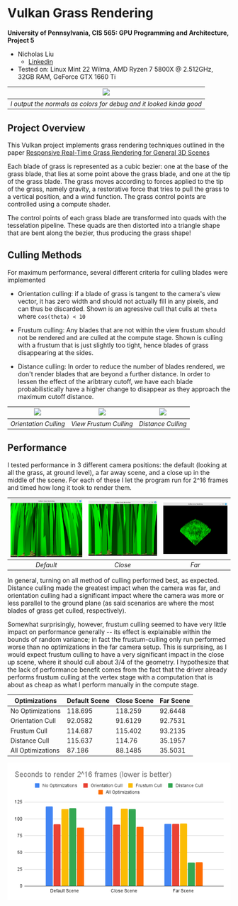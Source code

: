 Vulkan Grass Rendering
==================================

**University of Pennsylvania, CIS 565: GPU Programming and Architecture, Project 5**

* Nicholas Liu
  * [Linkedin](https://www.linkedin.com/in/liunicholas6/)
* Tested on: Linux Mint 22 Wilma, AMD Ryzen 7 5800X @ 2.512GHz, 32GB RAM, GeForce GTX 1660 Ti

| <img src="img/normals.gif"> |
|:--:|
| *I output the normals as colors for debug and it looked kinda good* |

## Project Overview

This Vulkan project implements grass rendering techniques outlined in the paper [Responsive Real-Time Grass Rendering for General 3D Scenes](https://www.cg.tuwien.ac.at/research/publications/2017/JAHRMANN-2017-RRTG/JAHRMANN-2017-RRTG-draft.pdf)

Each blade of grass is represented as a cubic bezier: one at the base of the grass blade, that lies at some point above the grass blade, and one at the tip of the grass blade. The grass moves according to forces applied to the tip of the grass, namely gravity, a restorative force that tries to pull the grass to a vertical position, and a wind function. The grass control points are controlled using a compute shader.

The control points of each grass blade are transformed into quads with the tesselation pipeline. These quads are then distorted into a triangle shape that are bent along the bezier, thus producing the grass shape!

## Culling Methods

For maximum performance, several different criteria for culling blades were implemented

- Orientation culling: if a blade of grass is tangent to the camera's view vector, it has zero width and should not actually fill in any pixels, and can thus be discarded. Shown is an agressive cull that culls at `theta` where `cos(theta) < 10`

- Frustum culling: Any blades that are not within the view frustum should not be rendered and are culled at the compute stage. Shown is culling with a frustum that is just slightly too tight, hence blades of grass disappearing at the sides.

- Distance culling: In order to reduce the number of blades rendered, we don't render blades that are beyond a further distance. In order to lessen the effect of the aribtrary cutoff, we have each blade probabilistically have a higher change to disappear as they approach the maximum cutoff distance.


| <img src="img/orientationcull.gif" width=350> | <img src="img/frustumcull.gif" width=350> | <img src="img/distancecull.gif" width=350> |
|:--:|:--:|:--:|
| *Orientation Culling* | *View Frustum Culling* | *Distance Culling* |

## Performance

I tested performance in 3 different camera positions: the default (looking at all the grass, at ground level), a far away scene, and a close up in the middle of the scene. For each of these I let the program run for 2^16 frames and timed how long it took to render them.

| <img src="img/defaultcam.png" width=350> | <img src="img/closecam.png" width=350> | <img src="img/farcam.png" width=350> |
|:--:|:--:|:--:|
| *Default* | *Close* | *Far* |

In general, turning on all method of culling performed best, as expected. Distance culling made the greatest impact when the camera was far, and orientation culling had a significant impact where the camera was more or less parallel to the ground plane (as said scenarios are where the most blades of grass get culled, respectively).

Somewhat surprisingly, however, frustum culling seemed to have very little impact on performance generally -- its effect is explainable within the bounds of random variance; in fact the frustum-culling only run performed worse than no optimizations in the far camera setup. This is surprising, as I would expect frustum culling to have a very significant impact in the close up scene, where it should cull about 3/4 of the geometry. I hypothesize that the lack of performance benefit comes from the fact that the driver already performs frustum culling at the vertex stage with a computation that is about as cheap as what I perform manually in the compute stage.

| Optimizations     | Default Scene | Close Scene | Far Scene |
|-------------------|---------------|-------------|-----------|
| No Optimizations  |       118.695 |     118.259 |   92.6448 |
| Orientation Cull  |       92.0582 |     91.6129 |   92.7531 |
| Frustum Cull      |       114.687 |     115.402 |   93.2135 |
| Distance Cull     |       115.637 |      114.76 |   35.1957 |
| All Optimizations |        87.186 |     88.1485 |   35.5031 |
<img src="img/chart.png">

